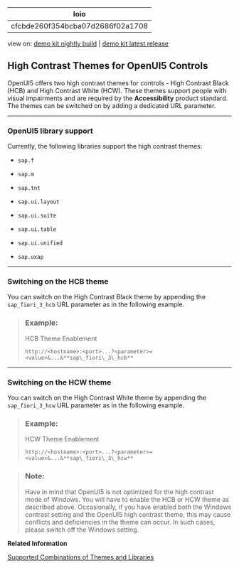 <!-- loiocfcbde260f354bcba07d2686f02a1708 -->

| loio |
| -----|
| cfcbde260f354bcba07d2686f02a1708 |

<div id="loio">

view on: [demo kit nightly build](https://openui5nightly.hana.ondemand.com/#/topic/cfcbde260f354bcba07d2686f02a1708) | [demo kit latest release](https://openui5.hana.ondemand.com/#/topic/cfcbde260f354bcba07d2686f02a1708)</div>

## High Contrast Themes for OpenUI5 Controls

 OpenUI5 offers two high contrast themes for controls - High Contrast Black \(HCB\) and High Contrast White \(HCW\). These themes support people with visual impairments and are required by the **Accessibility** product standard. The themes can be switched on by adding a dedicated URL parameter.

***

### OpenUI5 library support

Currently, the following libraries support the high contrast themes:

-   `sap.f`

-   `sap.m`

-   `sap.tnt`

-   `sap.ui.layout`

-   `sap.ui.suite`

-   `sap.ui.table`

-   `sap.ui.unified`

-   `sap.uxap`


***

### Switching on the HCB theme

You can switch on the High Contrast Black theme by appending the `sap_fiori_3_hcb` URL parameter as in the following example.

> ### Example:  
> HCB Theme Enablement
> 
> `http://<hostname>:<port>...?<parameter>=<value>&...&**sap\_fiori\_3\_hcb**`

***

### Switching on the HCW theme

You can switch on the High Contrast White theme by appending the `sap_fiori_3_hcw` URL parameter as in the following example.

> ### Example:  
> HCW Theme Enablement
> 
> `http://<hostname>:<port>...?<parameter>=<value>&...&**sap\_fiori\_3\_hcw**`

> ### Note:  
> Have in mind that OpenUI5 is not optimized for the high contrast mode of Windows. You will have to enable the HCB or HCW theme as described above. Occasionally, if you have enabled both the Windows contrast setting and the OpenUI5 high contrast theme, this may cause conflicts and deficiencies in the theme can occur. In such cases, please switch off the Windows setting.

**Related Information**  


[Supported Combinations of Themes and Libraries](Supported_Combinations_of_Themes_and_Libraries_38ff8c2.md)

